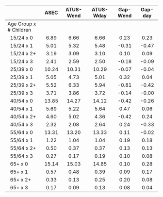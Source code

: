 
|                      |         ASEC |    ATUS-Wend |    ATUS-Wday |     Gap-Wend |      Gap-day |
| -------------------- | :----------: | :----------: | :----------: | :----------: | :----------: |
| Age Group x # Children |              |              |              |              |              |
| &nbsp;&nbsp;15/24 x 0 |         6.89 |         6.66 |         6.66 |         0.23 |         0.23 |
| &nbsp;&nbsp;15/24 x 1 |         5.01 |         5.32 |         5.48 |        -0.31 |        -0.47 |
| &nbsp;&nbsp;15/24 x 2+ |         3.19 |         3.09 |         3.10 |         0.10 |         0.09 |
| &nbsp;&nbsp;15/24 x 3 |         2.41 |         2.59 |         2.50 |        -0.18 |        -0.09 |
| &nbsp;&nbsp;25/39 x 0 |        10.24 |        10.31 |        10.29 |        -0.07 |        -0.04 |
| &nbsp;&nbsp;25/39 x 1 |         5.05 |         4.73 |         5.01 |         0.32 |         0.04 |
| &nbsp;&nbsp;25/39 x 2+ |         5.52 |         6.33 |         5.94 |        -0.81 |        -0.42 |
| &nbsp;&nbsp;25/39 x 3 |         3.71 |         3.86 |         3.72 |        -0.14 |        -0.00 |
| &nbsp;&nbsp;40/54 x 0 |        13.85 |        14.27 |        14.12 |        -0.42 |        -0.26 |
| &nbsp;&nbsp;40/54 x 1 |         5.69 |         5.22 |         5.64 |         0.47 |         0.06 |
| &nbsp;&nbsp;40/54 x 2+ |         4.60 |         5.02 |         4.36 |        -0.42 |         0.24 |
| &nbsp;&nbsp;40/54 x 3 |         2.32 |         2.08 |         2.64 |         0.24 |        -0.33 |
| &nbsp;&nbsp;55/64 x 0 |        13.31 |        13.20 |        13.33 |         0.11 |        -0.02 |
| &nbsp;&nbsp;55/64 x 1 |         1.22 |         1.04 |         1.04 |         0.19 |         0.18 |
| &nbsp;&nbsp;55/64 x 2+ |         0.50 |         0.37 |         0.37 |         0.13 |         0.13 |
| &nbsp;&nbsp;55/64 x 3 |         0.27 |         0.17 |         0.19 |         0.10 |         0.08 |
| &nbsp;&nbsp;65+ x 0  |        15.14 |        15.03 |        14.85 |         0.10 |         0.28 |
| &nbsp;&nbsp;65+ x 1  |         0.57 |         0.48 |         0.39 |         0.09 |         0.17 |
| &nbsp;&nbsp;65+ x 2+ |         0.33 |         0.13 |         0.25 |         0.20 |         0.08 |
| &nbsp;&nbsp;65+ x 3  |         0.17 |         0.09 |         0.13 |         0.08 |         0.04 |

